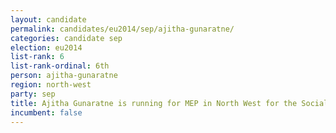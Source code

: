 ```yaml
---
layout: candidate
permalink: candidates/eu2014/sep/ajitha-gunaratne/
categories: candidate sep
election: eu2014
list-rank: 6
list-rank-ordinal: 6th
person: ajitha-gunaratne
region: north-west
party: sep
title: Ajitha Gunaratne is running for MEP in North West for the Socialist Equality Party (UK)
incumbent: false
---
```

